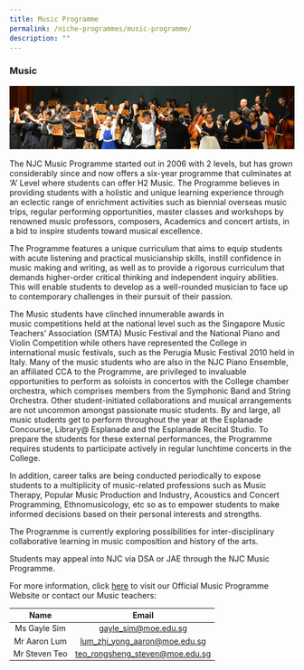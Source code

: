 ```yaml
---
title: Music Programme
permalink: /niche-programmes/music-programme/
description: ""
---
```

### Music

![](/images/niche4.png)

The NJC Music Programme started out in 2006 with 2 levels, but has grown considerably since and now offers a six-year programme that culminates at ‘A’ Level where students can offer H2 Music. The Programme believes in providing students with a holistic and unique learning experience through an eclectic range of enrichment activities such as biennial overseas music trips, regular performing opportunities, master classes and workshops by renowned music professors, composers, Academics and concert artists, in a bid to inspire students toward musical excellence.

The Programme features a unique curriculum that aims to equip students with acute listening and practical musicianship skills, instill confidence in music making and writing, as well as to provide a rigorous curriculum that demands higher-order critical thinking and independent inquiry abilities. This will enable students to develop as a well-rounded musician to face up to contemporary challenges in their pursuit of their passion.

The Music students have clinched innumerable awards in music competitions held at the national level such as the Singapore Music Teachers’ Association (SMTA) Music Festival and the National Piano and Violin Competition while others have represented the College in international music festivals, such as the Perugia Music Festival 2010 held in Italy. Many of the music students who are also in the NJC Piano Ensemble, an affiliated CCA to the Programme, are privileged to invaluable opportunities to perform as soloists in concertos with the College chamber orchestra, which comprises members from the Symphonic Band and String Orchestra. Other student-initiated collaborations and musical arrangements are not uncommon amongst passionate music students. By and large, all music students get to perform throughout the year at the Esplanade Concourse, Library@ Esplanade and the Esplanade Recital Studio. To prepare the students for these external performances, the Programme requires students to participate actively in regular lunchtime concerts in the College.

In addition, career talks are being conducted periodically to expose students to a multiplicity of music-related professions such as Music Therapy, Popular Music Production and Industry, Acoustics and Concert Programming, Ethnomusicology, etc so as to empower students to make informed decisions based on their personal interests and strengths.

The Programme is currently exploring possibilities for inter-disciplinary collaborative learning in music composition and history of the arts.

Students may appeal into NJC via DSA or JAE through the NJC Music Programme.

For more information, click [here](https://moe-nationaljc-staging.netlify.app/music-elective-programme/) to visit our Official Music Programme Website or contact our Music teachers:

| Name | Email |
|:---:|:---:|
| Ms Gayle Sim | gayle_sim@moe.edu.sg |
| Mr Aaron Lum | lum_zhi_yong_aaron@moe.edu.sg |
| Mr Steven Teo | teo_rongsheng_steven@moe.edu.sg |